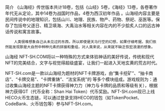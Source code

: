 简介
      《山海经》传世版本共计18卷，包括《山经》5卷，《海经》13卷，各卷著作年代无从定论，其中14卷为战国时作品，4卷为西汉初年作品 。山海经内容主要是民间传说中的地理知识，包括山川、地理、民族、物产、药物、祭祀、巫医等。保存了包括夸父逐日、精卫填海、大禹治水等相关内容在内的不少脍炙人口的远古神话传说和寓言故事。

        人类很难想象自己从未见过的东西，所以即使是天马行空的幻想，如果仔细考据，我们依然能发现那是大自然中种种元素的拼接和重组，对人类来说，从来就不缺乏恢宏浪漫的想象。
山海经 NFT-SH.COM将以一种特殊的方式来体验神话的美好传说，传统和现代NFT的完美结合，文字与视觉得超级盛宴，让我们一起进入天地玄黄的荒古时代。

NFT-SH.com是一款以山海经为题材的NFT卡牌游戏，由“集卡挖矿”、“抽卡商店”、“卡牌交易”、“卡牌重铸”、“法宝系统”的 等多个模块组成。游戏规则为：通过收集山海经主题的NFT卡牌获得神力力（神力与卡牌的品质和等级有关），根据神力获得GT（代币全称：Shan Hai Token）代币奖励。NFT-SH.com现已上线HECO火币生态链，可以通过登录支持HECO的钱包（如TokenPocket、CodeBank、火币钱包等）参与NFT-SH.com。
